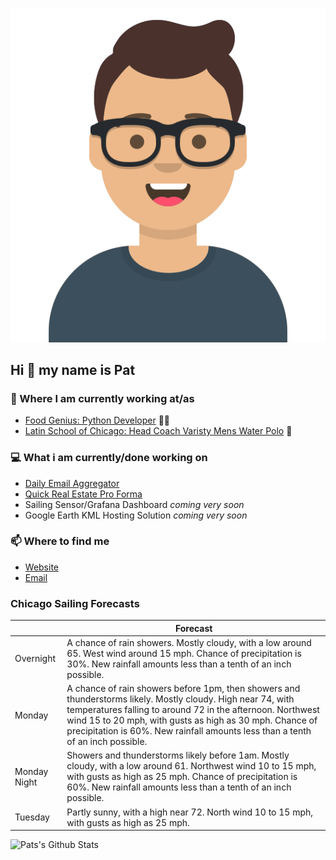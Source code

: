 [![Social banner for p-j-falconer](https://raw.githubusercontent.com/P-J-FALCONER/P-J-FALCONER/master/assets/avataaars.svg)](https://patfalconer.com/)
## Hi :wave: my name is Pat

### 💼 Where I am currently working at/as
- [Food Genius: Python Developer](https://getfoodgenius.com/) 🍔🐍
- [Latin School of Chicago: Head Coach Varisty Mens Water Polo](https://www.latinschool.org/) 🤽


### 💻 What i am currently/done working on
 - [Daily Email Aggregator](https://github.com/P-J-FALCONER/dott_daily_mail)
 - [Quick Real Estate Pro Forma](https://github.com/P-J-FALCONER/henry)
 - Sailing Sensor/Grafana Dashboard *coming very soon*
 - Google Earth KML Hosting Solution *coming very soon*

### 📫 Where to find me
 - [Website](https://patfalconer.com/)
 - [Email](mailto:patrick.j.falconer@gmail.com)


### Chicago Sailing Forecasts
|   | Forecast  |
|---|---|
| Overnight | A chance of rain showers. Mostly cloudy, with a low around 65. West wind around 15 mph. Chance of precipitation is 30%. New rainfall amounts less than a tenth of an inch possible. |
| Monday | A chance of rain showers before 1pm, then showers and thunderstorms likely. Mostly cloudy. High near 74, with temperatures falling to around 72 in the afternoon. Northwest wind 15 to 20 mph, with gusts as high as 30 mph. Chance of precipitation is 60%. New rainfall amounts less than a tenth of an inch possible. |
| Monday Night | Showers and thunderstorms likely before 1am. Mostly cloudy, with a low around 61. Northwest wind 10 to 15 mph, with gusts as high as 25 mph. Chance of precipitation is 60%. New rainfall amounts less than a tenth of an inch possible. |
| Tuesday | Partly sunny, with a high near 72. North wind 10 to 15 mph, with gusts as high as 25 mph. |

![Pats's Github Stats](https://github-readme-stats.vercel.app/api?username=p-j-falconer&show_icons=true&theme=radical)
